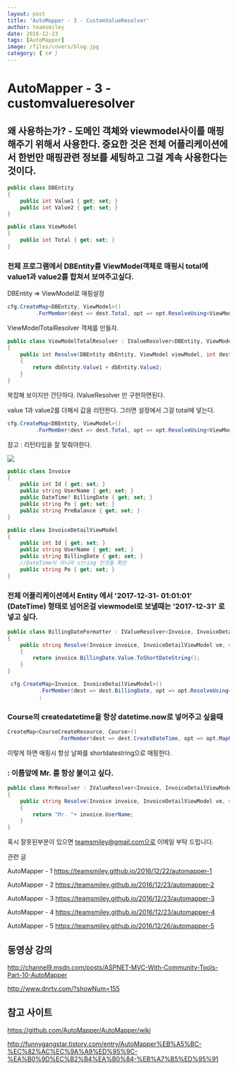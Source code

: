 ```yaml
---
layout: post
title: 'AutoMapper - 3 - CustomValueResolver'
author: teamsmiley
date: 2016-12-23
tags: [AutoMapper]
image: /files/covers/blog.jpg
category: { c# }
---
```


# AutoMapper - 3 - customvalueresolver

## 왜 사용하는가? - 도메인 객체와 viewmodel사이를 매핑해주기 위해서 사용한다. 중요한 것은 전체 어플리케이션에서 한번만 매핑관련 정보를 세팅하고 그걸 계속 사용한다는 것이다.

```cs
public class DBEntity
{
    public int Value1 { get; set; }
    public int Value2 { get; set; }
}

public class ViewModel
{
    public int Total { get; set; }
}
```

### 전체 프로그램에서 DBEntity를 ViewModel객체로 매핑시 total에 value1과 value2를 합쳐서 보여주고싶다.

DBEntity => ViewModel로 매핑설정

```cs
cfg.CreateMap<DBEntity, ViewModel>()
         .ForMember(dest => dest.Total, opt => opt.ResolveUsing<ViewModelTotalResolver>());
```

ViewModelTotalResolver 객체를 만들자.

```cs
public class ViewModelTotalResolver : IValueResolver<DBEntity, ViewModel, int>
{
    public int Resolve(DBEntity dbEntity, ViewModel viewModel, int destMember, ResolutionContext context)
    {
        return dbEntity.Value1 + dbEntity.Value2;
    }
}
```

복잡해 보이지만 간단하다. IValueResolver 만 구현하면된다.

value 1과 value2를 더해서 값을 리턴한다.
그러면 설정에서 그걸 total에 넣는다.

```cs
cfg.CreateMap<DBEntity, ViewModel>()
         .ForMember(dest => dest.Total, opt => opt.ResolveUsing<ViewModelTotalResolver>());
```

참고 : 리턴타입을 잘 맞춰야한다.

![]({{site_baseurl}}/assets/automapper_custom_resolver_01.png)

```cs
public class Invoice
{
    public int Id { get; set; }
    public string UserName { get; set; }
    public DateTime? BillingDate { get; set; }
    public string Po { get; set; }
    public string PreBalance { get; set; }
}

public class InvoiceDetailViewModel
{
    public int Id { get; set; }
    public string UserName { get; set; }
    public string BillingDate { get; set; }
    //DateTime이 아니라 string 인것을 확인
    public string Po { get; set; }
}
```

### 전체 어플리케이션에서 Entity 에서 '2017-12-31- 01:01:01' (DateTime) 형태로 넘어온걸 viewmodel로 보낼때는 '2017-12-31' 로 넣고 싶다.

```cs
public class BillingDateFormatter : IValueResolver<Invoice, InvoiceDetailViewModel, string>
{
    public string Resolve(Invoice invoice, InvoiceDetailViewModel vm, string destMember, ResolutionContext context)
    {
        return invoice.BillingDate.Value.ToShortDateString();
    }
}

 cfg.CreateMap<Invoice, InvoiceDetailViewModel>()
          .ForMember(dest => dest.BillingDate, opt => opt.ResolveUsing<BillingDateFormatter>())
          ;
```

### Course의 createdatetime을 항상 datetime.now로 넣어주고 싶을때

```cs
CreateMap<CourseCreateResource, Course>()
                .ForMember(dest => dest.CreateDateTime, opt => opt.MapFrom(x => DateTime.Now));
```

이렇게 하면 매핑시 항상 날짜를 shortdatestring으로 매핑한다.

### : 이름앞에 Mr. 를 항상 붙이고 싶다.

```cs
public class MrResolver : IValueResolver<Invoice, InvoiceDetailViewModel, string>
{
    public string Resolve(Invoice invoice, InvoiceDetailViewModel vm, string destMember, ResolutionContext context)
    {
        return "Mr. "+ invoice.UserName;
    }
}
```

혹시 잘못된부분이 있으면 teamsmiley@gmail.com으로 이메일 부탁 드립니다.

관련 글

AutoMapper - 1 <https://teamsmiley.github.io/2016/12/22/automapper-1>

AutoMapper - 2 <https://teamsmiley.github.io/2016/12/23/automapper-2>

AutoMapper - 3 <https://teamsmiley.github.io/2016/12/23/automapper-3>

AutoMapper - 4 <https://teamsmiley.github.io/2016/12/23/automapper-4>

AutoMapper - 5 <https://teamsmiley.github.io/2016/12/26/automapper-5>

## 동영상 강의

http://channel9.msdn.com/posts/ASPNET-MVC-With-Community-Tools-Part-10-AutoMapper

http://www.dnrtv.com/?showNum=155

## 참고 사이트

https://github.com/AutoMapper/AutoMapper/wiki

http://funnygangstar.tistory.com/entry/AutoMapper%EB%A5%BC-%EC%82%AC%EC%9A%A9%ED%95%9C-%EA%B0%9D%EC%B2%B4%EA%B0%84-%EB%A7%B5%ED%95%91
